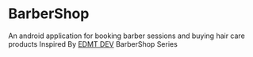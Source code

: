 # BarberShop
An android application for booking barber sessions and buying hair care products
Inspired By [EDMT DEV](https://www.youtube.com/user/eddydn71) BarberShop Series
